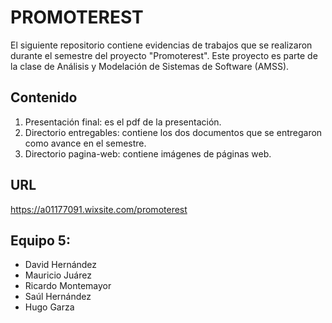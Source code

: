 # PROMOTEREST

El siguiente repositorio contiene evidencias de trabajos que se realizaron durante el semestre del proyecto "Promoterest". Este proyecto es parte
de la clase de Análisis y Modelación de Sistemas de Software (AMSS).

## Contenido

1. Presentación final: es el pdf de la presentación.
2. Directorio entregables: contiene los dos documentos que se entregaron como avance en el semestre.
3. Directorio pagina-web: contiene imágenes de páginas web.

## URL
https://a01177091.wixsite.com/promoterest

## Equipo 5:
- David Hernández
- Mauricio Juárez
- Ricardo Montemayor
- Saúl Hernández
- Hugo Garza
